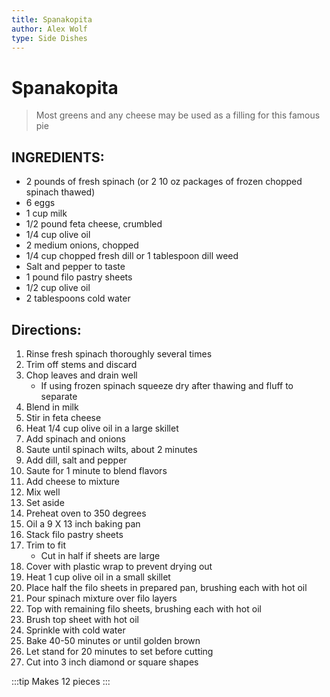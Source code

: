 ```yaml
---
title: Spanakopita
author: Alex Wolf
type: Side Dishes
---
```

# Spanakopita

> Most greens and any cheese may be used as a filling for this famous pie

## INGREDIENTS:

* 2 pounds of fresh spinach (or 2 10 oz packages of frozen chopped spinach thawed)
* 6 eggs
* 1 cup milk
* 1/2 pound feta cheese, crumbled
* 1/4 cup olive oil
* 2 medium onions, chopped
* 1/4 cup chopped fresh dill or 1 tablespoon dill weed
* Salt and pepper to taste
* 1 pound filo pastry sheets
* 1/2 cup olive oil
* 2 tablespoons cold water

## Directions:

1. Rinse fresh spinach thoroughly several times
2. Trim off stems and discard
3. Chop leaves and drain well
    * If using frozen spinach squeeze dry after thawing and fluff to separate
4. Blend in milk
5. Stir in feta cheese
6. Heat 1/4 cup olive oil in a large skillet
7. Add spinach and onions
8. Saute until spinach wilts, about 2 minutes
9. Add dill, salt and pepper
10. Saute for 1 minute to blend flavors
11. Add cheese to mixture
12. Mix well
13. Set aside
14. Preheat oven to 350 degrees
15. Oil a 9 X 13 inch baking pan
16. Stack filo pastry sheets
17. Trim to fit
    * Cut in half if sheets are large
18. Cover with plastic wrap to prevent drying out
19. Heat 1 cup olive oil in a small skillet
20. Place half the filo sheets in prepared pan, brushing each with hot oil
21. Pour spinach mixture over filo layers
22. Top with remaining filo sheets, brushing each with hot oil
23. Brush top sheet with hot oil
24. Sprinkle with cold water
25. Bake 40-50 minutes or until golden brown
26. Let stand for 20 minutes to set before cutting
27. Cut into 3 inch diamond or square shapes

:::tip
Makes 12 pieces
:::
